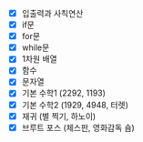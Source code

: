 - [x] 입출력과 사칙연산
- [x] if문
- [x] for문
- [x] while문
- [x] 1차원 배열
- [x] 함수
- [x] 문자열
- [x] 기본 수학1 (2292, 1193)
- [x] 기본 수학2 (1929, 4948, 터렛)
- [x] 재귀 (별 찍기, 하노이)
- [x] 브루트 포스 (체스판, 영화감독 숌)